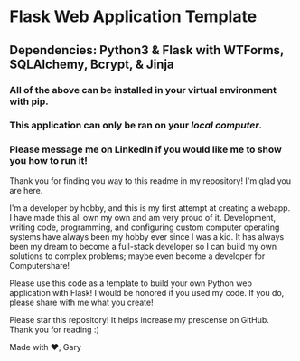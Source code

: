 # Flask Web Application Template
## Dependencies: Python3 & Flask with WTForms, SQLAlchemy, Bcrypt, & Jinja
### All of the above can be installed in your virtual environment with pip.

### This application can only be ran on your *local computer*. 
### Please message me on LinkedIn if you would like me to show you how to run it!

Thank you for finding you way to this readme in my repository! I'm glad you are here.

I'm a developer by hobby, and this is my first attempt at creating a webapp. I have made this all own my own and am very proud of it. 
Development, writing code, programming, and configuring custom computer operating systems have always been my hobby ever since I was a kid.
It has always been my dream to become a full-stack developer so I can build my own solutions to complex problems;
maybe even become a developer for Computershare!

Please use this code as a template to build your own Python web application with Flask! I would be honored if you used my code. If you do, please share with me what you create!

Please star this repository! It helps increase my prescense on GitHub. Thank you for reading :)

Made with ❤,
Gary
